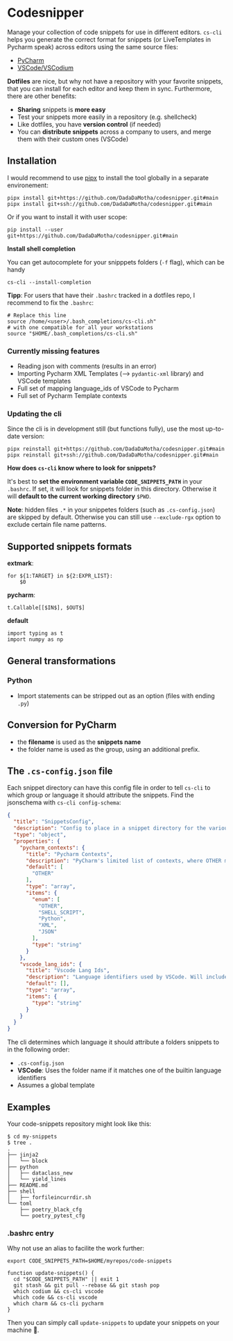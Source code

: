 # Codesnipper

Manage your collection of code snippets for use in different editors. `cs-cli` helps you generate the correct format for snippets (or LiveTemplates in Pycharm speak) across 
editors using the same source files:

- [PyCharm](https://www.jetbrains.com/help/pycharm/using-live-templates.html)
- [VSCode/VSCodium](https://code.visualstudio.com/docs/editor/userdefinedsnippets)

**Dotfiles** are nice, but why not have a repository with your favorite snippets, that 
you can install for each editor and keep them in sync. Furthermore, there are other benefits:

- **Sharing** snippets is **more easy**
- Test your snippets more easily in a repository (e.g. shellcheck)
- Like dotfiles, you have **version control** (if needed)
- You can **distribute snippets** across a company to users, and merge them with their custom ones (VSCode)


## Installation

I would recommend to use [pipx](https://pypa.github.io/pipx/) to install the tool globally in a separate environement:

    pipx install git+https://github.com/DadaDaMotha/codesnipper.git#main
    pipx install git+ssh://github.com/DadaDaMotha/codesnipper.git#main

Or if you want to install it with user scope:

    pip install --user git+https://github.com/DadaDaMotha/codesnipper.git#main

**Install shell completion**

You can get autocomplete for your snipppets folders (`-f` flag), which can be handy

    cs-cli --install-completion


**Tipp**: For users that have their `.bashrc` tracked in a dotfiles repo, I recommend to fix the `.bashrc`:

    # Replace this line
    source /home/<user>/.bash_completions/cs-cli.sh"
    # with one compatible for all your workstations
    source "$HOME/.bash_completions/cs-cli.sh"

### Currently missing features

- Reading json with comments (results in an error)
- Importing Pycharm XML Templates (--> `pydantic-xml` library) and VSCode templates
- Full set of mapping language_ids of VSCode to Pycharm
- Full set of Pycharm Template contexts

### Updating the cli

Since the cli is in development still (but functions fully), use the most up-to-date version:

    pipx reinstall git+https://github.com/DadaDaMotha/codesnipper.git#main
    pipx reinstall git+ssh://github.com/DadaDaMotha/codesnipper.git#main

**How does `cs-cli` know where to look for snippets?**

It's best to **set the environment variable `CODE_SNIPPETS_PATH`** in your `.bashrc`. If set, it will look for snippets 
folder in this directory. Otherwise it will **default to the current working directory** `$PWD`.

**Note**: hidden files `.*` in your snippetes folders (such as `.cs-config.json`) are skipped by default. Otherwise you can still use `--exclude-rgx` option to exclude certain file name patterns.

## Supported snippets formats

**extmark**:

    for ${1:TARGET} in ${2:EXPR_LIST}:
        $0

**pycharm**:

    t.Callable[[$IN$], $OUT$]

**default**

    import typing as t
    import numpy as np

## General transformations

### Python

- Import statements can be stripped out as an option (files with ending `.py`)

## Conversion for PyCharm

- the **filename** is used as the **snippets name**
- the folder name is used as the group, using an additional prefix.

## The `.cs-config.json` file

Each snippet directory can have this config file in order to tell `cs-cli` to which group or 
language it should attribute the snippets. Find the jsonschema with `cs-cli config-schema`:

```json
{
  "title": "SnippetsConfig",
  "description": "Config to place in a snippet directory for the various editors",
  "type": "object",
  "properties": {
    "pycharm_contexts": {
      "title": "Pycharm Contexts",
      "description": "PyCharm's limited list of contexts, where OTHER mean a global template",
      "default": [
        "OTHER"
      ],
      "type": "array",
      "items": {
        "enum": [
          "OTHER",
          "SHELL_SCRIPT",
          "Python",
          "XML",
          "JSON"
        ],
        "type": "string"
      }
    },
    "vscode_lang_ids": {
      "title": "Vscode Lang Ids",
      "description": "Language identifiers used by VSCode. Will include all the snippets in a json file per identifier",
      "default": [],
      "type": "array",
      "items": {
        "type": "string"
      }
    }
  }
}
```

The cli determines which language it should attribute a folders snippets to in the following order:

- `.cs-config.json`
- **VSCode**: Uses the folder name if it matches one of the builtin language identifiers
- Assumes a global template

## Examples

Your code-snippets repository might look like this:

```
$ cd my-snippets
$ tree .
.
├── jinja2
│   └── block
├── python
│   ├── dataclass_new
│   └── yield_lines
├── README.md
├── shell
│   ├── forfileincurrdir.sh
└── toml
    ├── poetry_black_cfg
    └── poetry_pytest_cfg
```

### .bashrc entry

Why not use an alias to facilite the work further:

```shell
export CODE_SNIPPETS_PATH=$HOME/myrepos/code-snippets

function update-snippets() {
  cd "$CODE_SNIPPETS_PATH" || exit 1
  git stash && git pull --rebase && git stash pop
  which codium && cs-cli vscode
  which code && cs-cli vscode
  which charm && cs-cli pycharm
}
```

Then you can simply call `update-snippets` to update your snippets on your machine 🎉.